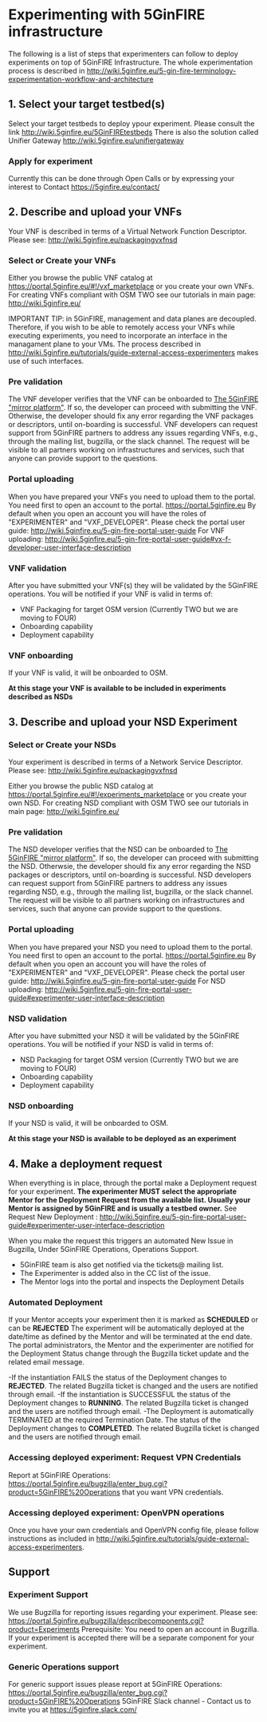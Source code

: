 <!-- TITLE: 5GinFire Experimentation Tutorial -->

# Experimenting with 5GinFIRE infrastructure 
The following is a list of steps that experimenters can follow to deploy experiments on top of 5GinFIRE Infrastructure.
The whole experimentation process is described in http://wiki.5ginfire.eu/5-gin-fire-terminology-experimentation-workflow-and-architecture

## 1. Select your target testbed(s)

Select your target testbeds to deploy ypour experiment. Please consult the link http://wiki.5ginfire.eu/5GinFIREtestbeds
There is also the solution called Unifier Gateway http://wiki.5ginfire.eu/unifiergateway

### Apply for experiment

Currently this can be done through Open Calls or by expressing your interest to Contact https://5ginfire.eu/contact/

## 2. Describe and upload your VNFs

Your VNF is described in terms of a Virtual Network Function Descriptor. Please see: http://wiki.5ginfire.eu/packagingvxfnsd

### Select or Create your VNFs

Either you browse the public VNF catalog at https://portal.5ginfire.eu/#!/vxf_marketplace or you create your own VNFs.
For creating VNFs compliant with OSM TWO see our tutorials in main page: http://wiki.5ginfire.eu/

IMPORTANT TIP: in 5GinFIRE, management and data planes are decoupled. Therefore, if you wish to be able to remotely access your VNFs while executing experiments, you need to incorporate an interface in the managament plane to your VMs. The process described in http://wiki.5ginfire.eu/tutorials/guide-external-access-experimenters makes use of such interfaces.

### Pre validation 

The VNF developer verifies that the VNF can be onboarded to [The 5GinFIRE "mirror platform"](guide/5ginfire-mirror-platform). If so, the developer can proceed with submitting the VNF. Otherwise, the developer should fix any error regarding the VNF packages or descriptors, until on-boarding is successful. VNF developers can request support from 5GinFIRE partners to address any issues regarding VNFs, e.g., through the mailing list, bugzilla, or the slack channel. The request will be visible to all partners working on infrastructures and services, such that anyone can provide support to the questions.

### Portal uploading

When you have prepared your VNFs you need to upload them to the portal. You need first to open an account to the portal. https://portal.5ginfire.eu 
By default when you open an account you will have the roles of "EXPERIMENTER" and "VXF_DEVELOPER".
Please check the portal user guide: http://wiki.5ginfire.eu/5-gin-fire-portal-user-guide
For VNF uploading: http://wiki.5ginfire.eu/5-gin-fire-portal-user-guide#vx-f-developer-user-interface-description

### VNF validation 

After you have submitted your VNF(s) they will be validated by the 5GinFIRE operations.
You will be notified if your VNF is valid in terms of:
- VNF Packaging for target OSM version (Currently TWO but we are moving to FOUR)
- Onboarding capability
- Deployment capability

### VNF onboarding

If your VNF is valid, it will be onboarded to OSM. 

**At this stage your VNF is available to be included in experiments described as NSDs**

## 3.  Describe and upload your NSD Experiment

### Select or Create your NSDs

Your experiment is described in terms of a Network Service Descriptor. Please see: http://wiki.5ginfire.eu/packagingvxfnsd

Either you browse the public NSD catalog at https://portal.5ginfire.eu/#!/experiments_marketplace or you create your own NSD.
For creating NSD compliant with OSM TWO see our tutorials in main page: http://wiki.5ginfire.eu/

### Pre validation 

The NSD developer verifies that the NSD can be onboarded to [The 5GinFIRE "mirror platform"](guide/5ginfire-mirror-platform). If so, the developer can proceed with submitting the NSD. Otherwsie, the developer should fix any error regarding the NSD packages or descriptors, until on-boarding is successful. NSD developers can request support from 5GinFIRE partners to address any issues regarding NSD, e.g., through the mailing list, bugzilla, or the slack channel. The request will be visible to all partners working on infrastructures and services, such that anyone can provide support to the questions.

### Portal uploading

When you have prepared your NSD you need to upload them to the portal. You need first to open an account to the portal. https://portal.5ginfire.eu 
By default when you open an account you will have the roles of "EXPERIMENTER" and "VXF_DEVELOPER".
Please check the portal user guide: http://wiki.5ginfire.eu/5-gin-fire-portal-user-guide
For NSD uploading: http://wiki.5ginfire.eu/5-gin-fire-portal-user-guide#experimenter-user-interface-description

### NSD  validation 

After you have submitted your NSD it will be validated by the 5GinFIRE operations.
You will be notified if your NSD is valid in terms of:
- NSD Packaging for target OSM version (Currently TWO but we are moving to FOUR)
- Onboarding capability
- Deployment capability

### NSD onboarding

If your NSD is valid, it will be onboarded to OSM. 

**At this stage your NSD is available to be deployed as an experiment**


## 4. Make a deployment request

When everything is in place, through the portal make a Deployment request for your experiment. 
**The experimenter MUST select the appropriate Mentor for the Deployment Request from the available list. Usually your Mentor is assigned by 5GinFIRE and is usually a testbed owner.**
See Request New Deployment : http://wiki.5ginfire.eu/5-gin-fire-portal-user-guide#experimenter-user-interface-description

When you make the request this triggers an automated New Issue in Bugzilla, Under 5GinFIRE Operations, Operations Support.
* 5GinFIRE team is also get notified via the tickets@ mailing list.
* The Experimenter is added also in the CC list of the issue.
* The Mentor logs into the portal and inspects the Deployment Details

###  Automated Deployment

If your Mentor accepts your experiment then it is marked as **SCHEDULED** or can be **REJECTED**
The experiment will be automatically deployed at the  date/time as defined by the Mentor and will be terminated at the end date.
The portal administrators, the Mentor and the experimenter are notified for the Deployment Status change through the Bugzilla ticket update and the related email message.

-If the instantiation FAILS the status of the Deployment changes to **REJECTED**. The related Bugzilla ticket is changed and the users are notified through email.
-If the instantiation is SUCCESSFUL the status of the Deployment changes to **RUNNING**. The related Bugzilla ticket is changed and the users are notified through email.
-The Deployment is automatically TERMINATED at the required Termination Date. The status of the Deployment changes to **COMPLETED**. The related Bugzilla ticket is changed and the users are notified through email.

###  Accessing deployed experiment: Request VPN Credentials

Report at 5GinFIRE Operations: https://portal.5ginfire.eu/bugzilla/enter_bug.cgi?product=5GinFIRE%20Operations that you want VPN credentials. 

###  Accessing deployed experiment: OpenVPN operations

Once you have your own credentials and OpenVPN config file, please follow instructions as included in http://wiki.5ginfire.eu/tutorials/guide-external-access-experimenters.

## Support

### Experiment Support

We use Bugzilla for reporting issues regarding your experiment. Please see: https://portal.5ginfire.eu/bugzilla/describecomponents.cgi?product=Experiments 
Prerequisite:  You need to open an account in Bugzilla. If your experiment is accepted there will be a separate component for your experiment.

### Generic Operations support

For generic support issues please report at 5GinFIRE Operations: https://portal.5ginfire.eu/bugzilla/enter_bug.cgi?product=5GinFIRE%20Operations
5GinFIRE Slack channel - Contact us to invite you at https://5ginfire.slack.com/
